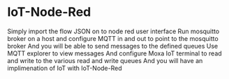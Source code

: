 # IoT-Node-Red

Simply import the flow JSON on to node red user interface 
Run mosquitto broker on a host and configure MQTT in and out to point to the mosquitto broker
And you will be able to send messages to the defined queues
Use MQTT explorer to view messages
And configure Moxa IoT terminal to read and write to the various read and write queues
And you will have an implimenation of IoT with IoT-Node-Red
